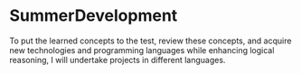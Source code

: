# SummerDevelopment
To put the learned concepts to the test, review these concepts, and acquire new technologies and programming languages while enhancing logical reasoning, I will undertake projects in different languages.
